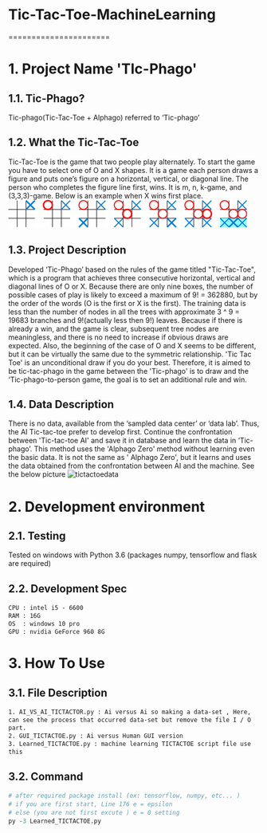 # Tic-Tac-Toe-MachineLearning
======================
# 1. Project Name 'TIc-Phago'
## 1.1. Tic-Phago?
Tic-phago(Tic-Tac-Toe + Alphago) referred to ‘Tic-phago’

## 1.2. What the Tic-Tac-Toe
Tic-Tac-Toe is the game that two people play alternately. To start the game you have to select one of O and X shapes. It is a game each person draws a figure and puts one’s figure on a horizontal, vertical, or diagonal line. The person who completes the figure line first, wins. It is m, n, k-game, and (3,3,3)-game.
Below is an example when X wins first place.
![tictactoe](https://github.com/DevHyung/READMEIMG/blob/master/tictactoe.png)
## 1.3. Project Description
Developed ‘Tic-Phago’ based on the rules of the game titled "Tic-Tac-Toe", which is a program that achieves three consecutive horizontal, vertical and diagonal lines of O or X. Because there are only nine boxes, the number of possible cases of play is likely to exceed a maximum of 9! = 362880, but by the order of the words (O is the first or X is the first).
The training data is less than the number of nodes in all the trees with approximate 3 ^ 9 = 19683 branches and 9!(actually less then 9!) leaves. Because if there is already a win, and the game is clear, subsequent tree nodes are meaningless, and there is no need to increase if obvious draws are expected. Also, the beginning of the case of O and X seems to be different, but it can be virtually the same due to the symmetric relationship. 'Tic Tac Toe' is an unconditional draw if you do your best. Therefore, it is aimed to be tic-tac-phago in the game between the 'Tic-phago' is to draw and the ‘Tic-phago-to-person game, the goal is to set an additional rule and win.
## 1.4. Data Description
There is no data, available from the ‘sampled data center’ or ‘data lab’. Thus, the AI Tic-tac-toe prefer to develop first. Continue the confrontation between 'Tic-tac-toe AI' and save it in database and learn the data in ‘Tic-phago’. This method uses the 'Alphago Zero' method without learning even the basic data. It is not the same as ' Alphago Zero', but it learns and uses the data obtained from the confrontation between AI and the machine. See the below picture
![tictactoedata](https://github.com/DevHyung/READMEIMG/blob/master/ticdata.png)
# 2. Development environment
## 2.1. Testing
Tested on windows with Python 3.6 (packages numpy, tensorflow and flask are required)
## 2.2. Development Spec
```
CPU : intel i5 - 6600
RAM : 16G
OS  : windows 10 pro
GPU : nvidia GeForce 960 8G
```
# 3. How To Use
## 3.1. File Description
```
1. AI_VS_AI_TICTACTOR.py : Ai versus Ai so making a data-set , Here, can see the process that occurred data-set but remove the file I / O part.
2. GUI_TICTACTOE.py : Ai versus Human GUI version
3. Learned_TICTACTOE.py : machine learning TICTACTOE script file use this
```
## 3.2. Command
```python
# after required package install (ex: tensorflow, numpy, etc... )
# if you are first start, Line 176 e = epsilon
# else (you are not first excute ) e = 0 setting 
py -3 Learned_TICTACTOE.py
```